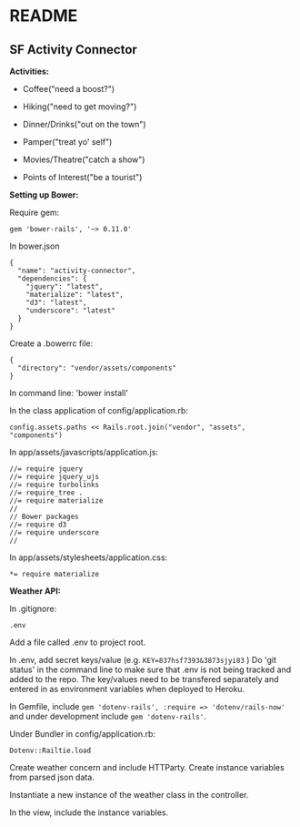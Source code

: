 # README

## SF Activity Connector

**Activities:**

* Coffee("need a boost?")

* Hiking("need to get moving?")

* Dinner/Drinks("out on the town")

* Pamper("treat yo' self")

* Movies/Theatre("catch a show")

* Points of Interest("be a tourist")




**Setting up Bower:**

Require gem:

```
gem 'bower-rails', '~> 0.11.0'
```


In bower.json

``` 
{
  "name": "activity-connector",
  "dependencies": {
    "jquery": "latest",
    "materialize": "latest",
    "d3": "latest",
    "underscore": "latest"
  }
}
```


Create a .bowerrc file:

```
{
  "directory": "vendor/assets/components"
}
```


In command line: 'bower install'


In the class application of config/application.rb:

```
config.assets.paths << Rails.root.join("vendor", "assets", "components")
```


In app/assets/javascripts/application.js:

```
//= require jquery
//= require jquery_ujs
//= require turbolinks
//= require_tree .
//= require materialize
//
// Bower packages
//= require d3
//= require underscore
//
```


In app/assets/stylesheets/application.css:

```
*= require materialize
```




**Weather API:**

In .gitignore:

```
.env
```

Add a file called .env to project root.

In .env, add secret keys/value (e.g. ``` KEY=837hsf7393&3873sjyi83 ``` ) Do 'git status' in the command line to make sure that .env is not being tracked and added to the repo. The key/values need to be transfered separately and entered in as environment variables when deployed to Heroku.

In Gemfile, include ``` gem 'dotenv-rails', :require => 'dotenv/rails-now' ``` and under development include ``` gem 'dotenv-rails' ```.

Under Bundler in config/application.rb: 
```
Dotenv::Railtie.load
```

Create weather concern and include HTTParty. Create instance variables from parsed json data.

Instantiate a new instance of the weather class in the controller.

In the view, include the instance variables.
